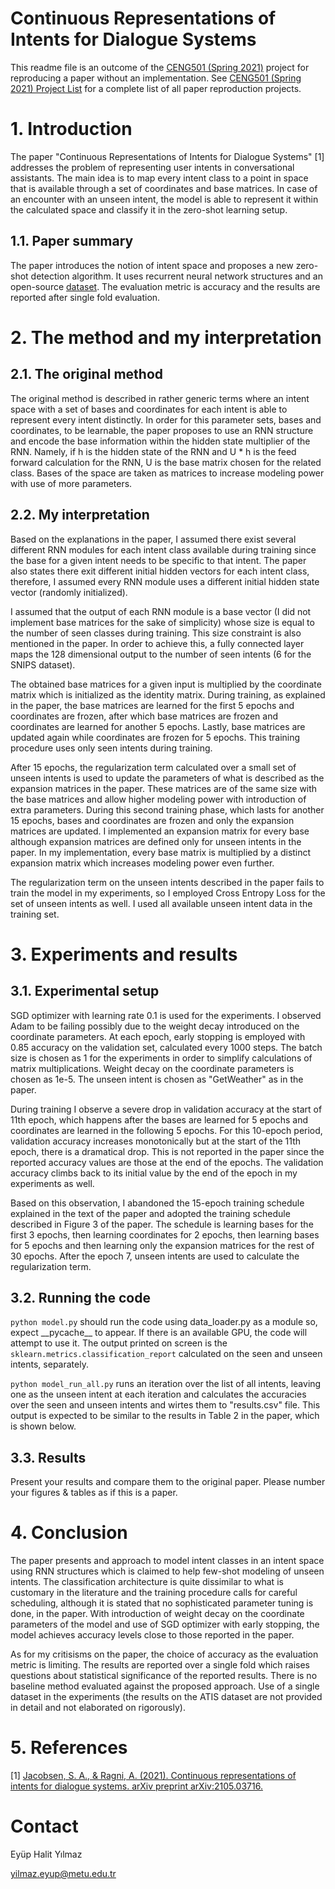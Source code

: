 # Continuous Representations of Intents for Dialogue Systems

This readme file is an outcome of the [CENG501 (Spring 2021)](http://kovan.ceng.metu.edu.tr/~sinan/DL/) project for reproducing a paper without an implementation. See [CENG501 (Spring 2021) Project List](https://github.com/sinankalkan/CENG501-Spring2021) for a complete list of all paper reproduction projects.

# 1. Introduction

The paper "Continuous Representations of Intents for Dialogue Systems" \[1\] addresses the problem of representing user intents in conversational assistants. The main idea is to map every intent class to a point in space that is available through a set of coordinates and base matrices. In case of an encounter with an unseen intent, the model is able to represent it within the calculated space and classify it in the zero-shot learning setup.

## 1.1. Paper summary

The paper introduces the notion of intent space and proposes a new zero-shot detection algorithm. It uses recurrent neural network structures and an open-source [dataset](https://github.com/sonos/nlu-benchmark). The evaluation metric is accuracy and the results are reported after single fold evaluation.

# 2. The method and my interpretation

## 2.1. The original method

The original method is described in rather generic terms where an intent space with a set of bases and coordinates for each intent is able to represent every intent distinctly. In order for this parameter sets, bases and coordinates, to be learnable, the paper proposes to use an RNN structure and encode the base information within the hidden state multiplier of the RNN. Namely, if h is the hidden state of the RNN and U * h is the feed forward calculation for the RNN, U is the base matrix chosen for the related class. Bases of the space are taken as matrices to increase modeling power with use of more parameters.

## 2.2. My interpretation 

Based on the explanations in the paper, I assumed there exist several different RNN modules for each intent class available during training since the base for a given intent needs to be specific to that intent. The paper also states there exit different initial hidden vectors for each intent class, therefore, I assumed every RNN module uses a different initial hidden state vector (randomly initialized).

I assumed that the output of each RNN module is a base vector (I did not implement base matrices for the sake of simplicity) whose size is equal to the number of seen classes during training. This size constraint is also mentioned in the paper. In order to achieve this, a fully connected layer maps the 128 dimensional output to the number of seen intents (6 for the SNIPS dataset).

The obtained base matrices for a given input is multiplied by the coordinate matrix which is initialized as the identity matrix. During training, as explained in the paper, the base matrices are learned for the first 5 epochs and coordinates are frozen, after which base matrices are frozen and coordinates are learned  for another 5 epochs. Lastly, base matrices are updated again while coordinates are frozen for 5 epochs. This training procedure uses only seen intents during training.

After 15 epochs, the regularization term calculated over a small set of unseen intents is used to update the parameters of what is described as the expansion matrices in the paper. These matrices are of the same size with the base matrices and allow higher modeling power with introduction of extra parameters. During this second training phase, which lasts for another 15 epochs, bases and coordinates are frozen and only the expansion matrices are updated. I implemented an expansion matrix for every base although expansion matrices are defined only for unseen intents in the paper. In my implementation, every base matrix is multiplied by a distinct expansion matrix which increases modeling power even further.

The regularization term on the unseen intents described in the paper fails to train the model in my experiments, so I employed Cross Entropy Loss for the set of unseen intents as well. I used all available unseen intent data in the training set.

# 3. Experiments and results

## 3.1. Experimental setup

SGD optimizer with learning rate 0.1 is used for the experiments. I observed Adam to be failing possibly due to the weight decay introduced on the coordinate parameters. At each epoch, early stopping is employed with 0.85 accuracy on the validation set, calculated every 1000 steps. The batch size is chosen as 1 for the experiments in order to simplify calculations of matrix multiplications. Weight decay on the coordinate parameters is chosen as 1e-5. The unseen intent is chosen as "GetWeather" as in the paper.

During training I observe a severe drop in validation accuracy at the start of 11th epoch, which happens after the bases are learned for 5 epochs and coordinates are learned in the following 5 epochs. For this 10-epoch period, validation accuracy increases monotonically but at the start of the 11th epoch, there is a dramatical drop. This is not reported in the paper since the reported accuracy values are those at the end of the epochs. The validation accuracy climbs back to its initial value by the end of the epoch in my experiments as well. 

Based on this observation, I abandoned the 15-epoch training schedule explained in the text of the paper and adopted the training schedule described in Figure 3 of the paper. The schedule is learning bases for the first 3 epochs, then learning coordinates for 2 epochs, then learning bases for 5 epochs and then learning only the expansion matrices for the rest of 30 epochs. After the epoch 7, unseen intents are used to calculate the regularization term.

## 3.2. Running the code

`python model.py` should run the code using data_loader.py as a module so, expect \_\_pycache\_\_ to appear. If there is an available GPU, the code will attempt to use it. The output printed on screen is the `sklearn.metrics.classification_report` calculated on the seen and unseen intents, separately.

`python model_run_all.py` runs an iteration over the list of all intents, leaving one as the unseen intent at each iteration and calculates the accuracies over the seen and unseen intents and wirtes them to "results.csv" file. This output is expected to be similar to the results in Table 2 in the paper, which is shown below.

## 3.3. Results

Present your results and compare them to the original paper. Please number your figures & tables as if this is a paper.

# 4. Conclusion

The paper presents and approach to model intent classes in an intent space using RNN structures which is claimed to help few-shot modeling of unseen intents. The classification architecture is quite dissimilar to what is customary in the literature and the training procedure calls for careful scheduling, although it is stated that no sophisticated parameter tuning is done, in the paper. With introduction of weight decay on the coordinate parameters of the model and use of SGD optimizer with early stopping, the model achieves accuracy levels close to those reported in the paper. 

As for my critisisms on the paper, the choice of accuracy as the evaluation metric is limiting. The results are reported over a single fold which raises questions about statistical significance of the reported results. There is no baseline method evaluated against the proposed approach. Use of a single dataset in the experiments (the results on the ATIS dataset are not provided in detail and not elaborated on rigorously).

# 5. References

\[1\] [Jacobsen, S. A., & Ragni, A. (2021). Continuous representations of intents for dialogue systems. arXiv preprint arXiv:2105.03716.](https://arxiv.org/pdf/2105.03716.pdf)

# Contact

Eyüp Halit Yılmaz

yilmaz.eyup@metu.edu.tr
